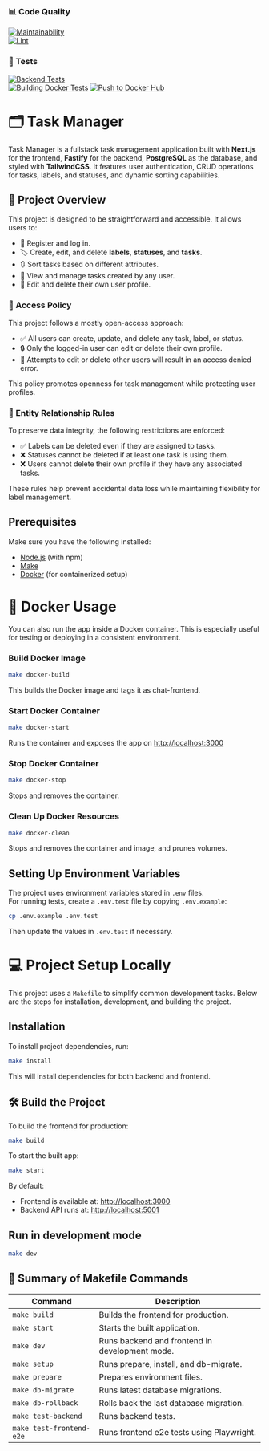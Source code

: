 ### 📊 Code Quality

[![Maintainability](https://api.codeclimate.com/v1/badges/dd3b0c8de30f780cffa1/maintainability)](https://codeclimate.com/github/Zyabridos/taskManager/maintainability)  
[![Lint](https://github.com/Zyabridos/taskManager/actions/workflows/my-lint.yml/badge.svg)](https://github.com/Zyabridos/taskManager/actions/workflows/my-lint.yml)

### 🧪 Tests

[![Backend Tests](https://github.com/Zyabridos/taskManager/actions/workflows/backend-tests.yml/badge.svg)](https://github.com/Zyabridos/taskManager/actions/workflows/backend-tests.yml)  
[![Building Docker Tests](https://github.com/Zyabridos/taskManager/actions/workflows/docker-compose-build-test.yml/badge.svg)](https://github.com/Zyabridos/taskManager/actions/workflows/docker-compose-build-test.yml)
[![Push to Docker Hub](https://github.com/Zyabridos/taskManager/actions/workflows/docker-push.yml/badge.svg)](https://github.com/Zyabridos/taskManager/actions/workflows/docker-push.yml)


# 🗂️ Task Manager
Task Manager is a fullstack task management application built with **Next.js** for the frontend, **Fastify** for the backend, **PostgreSQL** as the database, and styled with **TailwindCSS**. It features user authentication, CRUD operations for tasks, labels, and statuses, and dynamic sorting capabilities.

## 📌 Project Overview

This project is designed to be straightforward and accessible. It allows users to:

- 🧾 Register and log in.
- 🏷️ Create, edit, and delete **labels**, **statuses**, and **tasks**.
- 🔃 Sort tasks based on different attributes.
- 👀 View and manage tasks created by any user.
- 👤 Edit and delete their own user profile.

### 🔐 Access Policy

This project follows a mostly open-access approach:

- ✅ All users can create, update, and delete any task, label, or status.
- 🔒 Only the logged-in user can edit or delete their own profile.
- 🚫 Attempts to edit or delete other users will result in an access denied error.

This policy promotes openness for task management while protecting user profiles.

### 🔄 Entity Relationship Rules

To preserve data integrity, the following restrictions are enforced:

- ✅ Labels can be deleted even if they are assigned to tasks.
- ❌ Statuses cannot be deleted if at least one task is using them.
- ❌ Users cannot delete their own profile if they have any associated tasks.

These rules help prevent accidental data loss while maintaining flexibility for label management.

## Prerequisites

Make sure you have the following installed:

- [Node.js](https://nodejs.org/) (with npm)
- [Make](https://www.gnu.org/software/make/)
- [Docker](https://www.docker.com/) (for containerized setup)

# 🐳 Docker Usage
You can also run the app inside a Docker container. This is especially useful for testing or deploying in a consistent environment.

### Build Docker Image
```bash
make docker-build
```
This builds the Docker image and tags it as chat-frontend.

### Start Docker Container
```bash
make docker-start
```
Runs the container and exposes the app on [http://localhost:3000](http://localhost:3000)

### Stop Docker Container
```bash
make docker-stop
```
Stops and removes the container.

### Clean Up Docker Resources
```bash
make docker-clean
```
Stops and removes the container and image, and prunes volumes.

## Setting Up Environment Variables

The project uses environment variables stored in `.env` files.  
For running tests, create a `.env.test` file by copying `.env.example`:

```bash
cp .env.example .env.test
```

Then update the values in `.env.test` if necessary.

# 💻 Project Setup Locally

This project uses a `Makefile` to simplify common development tasks. Below are the steps for installation, development, and building the project.

## Installation

To install project dependencies, run:

```bash
make install
```

This will install dependencies for both backend and frontend.

## 🛠️ Build the Project

To build the frontend for production:

```bash
make build
```

To start the built app:

```bash
make start
```

By default:

- Frontend is available at: [http://localhost:3000](http://localhost:3000)
- Backend API runs at: [http://localhost:5001](http://localhost:5001)

## Run in development mode

```bash
make dev
```

## 📘 Summary of Makefile Commands

| Command                  | Description                                    |
| ------------------------ | ---------------------------------------------- |
| `make build`             | Builds the frontend for production.            |
| `make start`             | Starts the built application.                  |
| `make dev`               | Runs backend and frontend in development mode. |
| `make setup`             | Runs prepare, install, and db-migrate.         |
| `make prepare`           | Prepares environment files.                    |
| `make db-migrate`        | Runs latest database migrations.               |
| `make db-rollback`       | Rolls back the last database migration.        |
| `make test-backend`      | Runs backend tests.                            |
| `make test-frontend-e2e` | Runs frontend e2e tests using Playwright.      |
